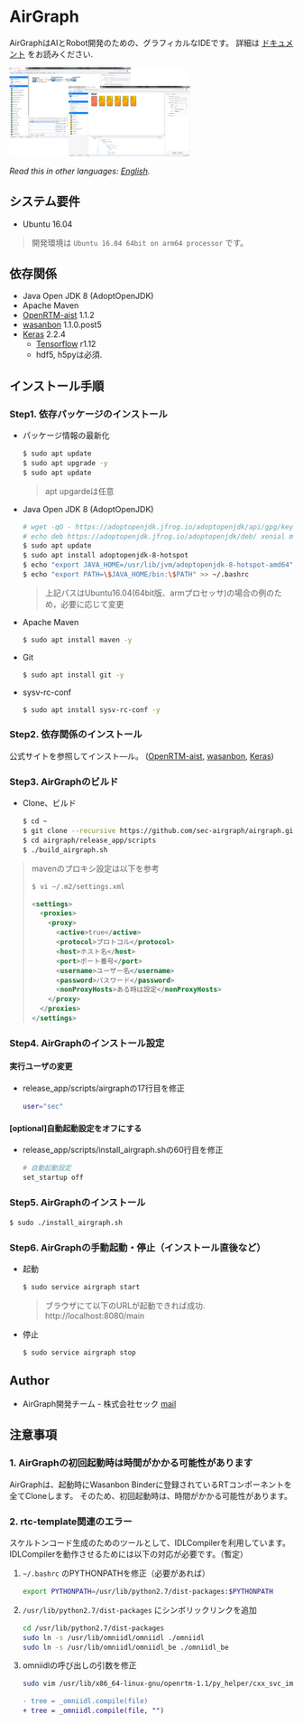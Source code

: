 # AirGraph

AirGraphはAIとRobot開発のための、グラフィカルなIDEです。
詳細は [ドキュメント](https://sec-airgraph.github.io/AirGraph-doc) をお読みください.

<img src="https://github.com/sec-airgraph/airgraph/blob/master/docs/img/airgraph.png" width="320px">

*Read this in other languages: [English](README.en.md).*

## システム要件
* Ubuntu 16.04

> 開発環境は `Ubuntu 16.04 64bit on arm64 processor` です。

## 依存関係
* Java Open JDK 8 (AdoptOpenJDK)
* Apache Maven
* [OpenRTM-aist](http://openrtm.org/) 1.1.2
* [wasanbon](http://wasanbon.org/) 1.1.0.post5
* [Keras](https://keras.io/) 2.2.4
    - [Tensorflow](https://www.tensorflow.org) r1.12
    - hdf5, h5pyは必須.

## インストール手順
### Step1. 依存パッケージのインストール
* パッケージ情報の最新化
    ```bash
    $ sudo apt update
    $ sudo apt upgrade -y
    $ sudo apt update
    ```
    > apt upgardeは任意

* Java Open JDK 8 (AdoptOpenJDK)
    ```bash
    # wget -qO - https://adoptopenjdk.jfrog.io/adoptopenjdk/api/gpg/key/public | apt-key add -
    # echo deb https://adoptopenjdk.jfrog.io/adoptopenjdk/deb/ xenial main > /etc/apt/sources.list.d/adoptopenjdk.list
    $ sudo apt update
    $ sudo apt install adoptopenjdk-8-hotspot
    $ echo "export JAVA_HOME=/usr/lib/jvm/adoptopenjdk-8-hotspot-amd64" >> ~/.bashrc
    $ echo "export PATH=\$JAVA_HOME/bin:\$PATH" >> ~/.bashrc
    ```
    > 上記パスはUbuntu16.04(64bit版、armプロセッサ)の場合の例のため，必要に応じて変更

* Apache Maven
    ```bash
    $ sudo apt install maven -y
    ```

* Git
    ```bash
    $ sudo apt install git -y
    ```

* sysv-rc-conf
    ```bash
    $ sudo apt install sysv-rc-conf -y
    ```

### Step2. 依存関係のインストール
公式サイトを参照してインスト―ル。 ([OpenRTM-aist](http://openrtm.org/), [wasanbon](http://wasanbon.org/), [Keras](https://keras.io/))


### Step3. AirGraphのビルド
* Clone、ビルド
    ```bash
    $ cd ~
    $ git clone --recursive https://github.com/sec-airgraph/airgraph.git
    $ cd airgraph/release_app/scripts
    $ ./build_airgraph.sh
    ```

> mavenのプロキシ設定は以下を参考
> ```bash
> $ vi ~/.m2/settings.xml
> ```
> ```xml
> <settings>
>   <proxies>
>     <proxy>
>       <active>true</active>
>       <protocol>プロトコル</protocol>
>       <host>ホスト名</host>
>       <port>ポート番号</port>
>       <username>ユーザー名</username>
>       <password>パスワード</password>
>       <nonProxyHosts>ある時は設定</nonProxyHosts>
>     </proxy>
>   </proxies>
> </settings>
> ```

### Step4. AirGraphのインストール設定
#### 実行ユーザの変更
* release_app/scripts/airgraphの17行目を修正
    ```bash
    user="sec"
    ```

#### [optional]自動起動設定をオフにする
* release_app/scripts/install_airgraph.shの60行目を修正
    ```bash
    # 自動起動設定
    set_startup off
    ```

### Step5. AirGraphのインストール
```bash
$ sudo ./install_airgraph.sh
```

### Step6. AirGraphの手動起動・停止（インストール直後など）
* 起動
    ```bash
    $ sudo service airgraph start
    ```

    > ブラウザにて以下のURLが起動できれば成功.
    > http://localhost:8080/main

* 停止
    ```bash
    $ sudo service airgraph stop
    ```

## Author
- AirGraph開発チーム - 株式会社セック
    [mail](airgraph@sec.co.jp)

## 注意事項

### 1. AirGraphの初回起動時は時間がかかる可能性があります
AirGraphは、起動時にWasanbon Binderに登録されているRTコンポーネントを全てCloneします。
そのため、初回起動時は、時間がかかる可能性があります。

### 2. rtc-template関連のエラー
スケルトンコード生成のためのツールとして、IDLCompilerを利用しています。
IDLCompilerを動作させるためには以下の対応が必要です。（暫定）

1. `~/.bashrc` のPYTHONPATHを修正（必要があれば）
    ```bash
    export PYTHONPATH=/usr/lib/python2.7/dist-packages:$PYTHONPATH
    ```

2. `/usr/lib/python2.7/dist-packages` にシンボリックリンクを追加
    ```bash
    cd /usr/lib/python2.7/dist-packages
    sudo ln -s /usr/lib/omniidl/omniidl ./omniidl
    sudo ln -s /usr/lib/omniidl/omniidl_be ./omniidl_be
    ```

3. omniidlの呼び出しの引数を修正
    ```bash
    sudo vim /usr/lib/x86_64-linux-gnu/openrtm-1.1/py_helper/cxx_svc_impl.py
    ```
    ```diff
    - tree = _omniidl.compile(file)
    + tree = _omniidl.compile(file, "")
    ```
